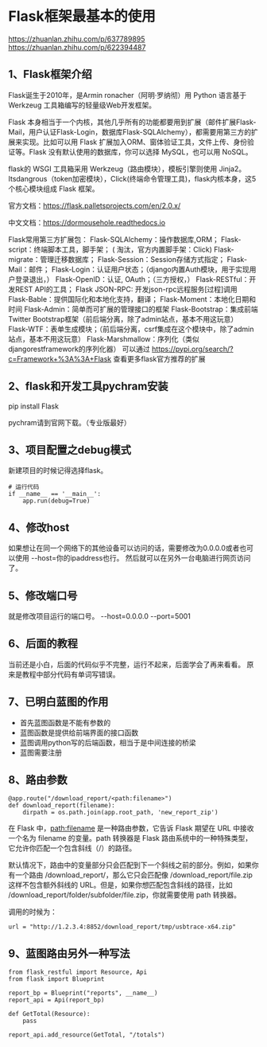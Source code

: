# Flask框架最基本的使用
https://zhuanlan.zhihu.com/p/637789895
https://zhuanlan.zhihu.com/p/622394487

## 1、Flask框架介绍
Flask诞生于2010年，是Armin ronacher（阿明·罗纳彻）用 Python 语言基于 Werkzeug 工具箱编写的轻量级Web开发框架。

Flask 本身相当于一个内核，其他几乎所有的功能都要用到扩展（邮件扩展Flask-Mail，用户认证Flask-Login，数据库Flask-SQLAlchemy），都需要用第三方的扩展来实现。比如可以用 Flask 扩展加入ORM、窗体验证工具，文件上传、身份验证等。Flask 没有默认使用的数据库，你可以选择 MySQL，也可以用 NoSQL。

flask的 WSGI 工具箱采用 Werkzeug（路由模块），模板引擎则使用 Jinja2。Itsdangrous（token加密模块），Click(终端命令管理工具)，flask内核本身，这5个核心模块组成 Flask 框架。

官方文档：https://flask.palletsprojects.com/en/2.0.x/

中文文档：https://dormousehole.readthedocs.io

Flask常用第三方扩展包：
Flask-SQLAlchemy：操作数据库,ORM；
Flask-script：终端脚本工具，脚手架； ( 淘汰，官方内置脚手架：Click)
Flask-migrate：管理迁移数据库；
Flask-Session：Session存储方式指定；
Flask-Mail：邮件；
Flask-Login：认证用户状态；（django内置Auth模块，用于实现用户登录退出，）
Flask-OpenID：认证, OAuth；（三方授权，）
Flask-RESTful：开发REST API的工具；
Flask JSON-RPC: 开发json-rpc远程服务[过程]调用
Flask-Bable：提供国际化和本地化支持，翻译；
Flask-Moment：本地化日期和时间
Flask-Admin：简单而可扩展的管理接口的框架
Flask-Bootstrap：集成前端Twitter Bootstrap框架（前后端分离，除了admin站点，基本不用这玩意）
Flask-WTF：表单生成模块；（前后端分离，csrf集成在这个模块中，除了admin站点，基本不用这玩意）
Flask-Marshmallow：序列化（类似djangorestframework的序列化器）
可以通过 https://pypi.org/search/?c=Framework+%3A%3A+Flask 查看更多flask官方推荐的扩展

## 2、flask和开发工具pychram安装
pip install Flask

pychram请到官网下载。（专业版最好）

## 3、项目配置之debug模式
新建项目的时候记得选择flask。
```
# 运行代码
if __name__ == '__main__':
    app.run(debug=True)
```

## 4、修改host
如果想让在同一个网络下的其他设备可以访问的话，需要修改为0.0.0.0或者也可以使用 --host=你的ipaddress也行。
然后就可以在另外一台电脑进行网页访问了。

## 5、修改端口号
就是修改项目运行的端口号。
--host=0.0.0.0 --port=5001

## 6、后面的教程
当前还是小白，后面的代码似乎不完整，运行不起来，后面学会了再来看看。
原来是教程中部分代码有单词写错误。

## 7、已明白蓝图的作用
- 首先蓝图函数是不能有参数的
- 蓝图函数是提供给前端界面的接口函数
- 蓝图调用python写的后端函数，相当于是中间连接的桥梁
- 蓝图需要注册

## 8、路由参数
```
@app.route("/download_report/<path:filename>")
def download_report(filename):
    dirpath = os.path.join(app.root_path, 'new_report_zip')
```
在 Flask 中，<path:filename> 是一种路由参数，它告诉 Flask 期望在 URL 中接收一个名为 filename 的变量。path 转换器是 Flask 路由系统中的一种特殊类型，它允许你匹配一个包含斜线（/）的路径。

默认情况下，路由中的变量部分只会匹配到下一个斜线之前的部分。例如，如果你有一个路由 /download_report/<filename>，那么它只会匹配像 /download_report/file.zip 这样不包含额外斜线的 URL。但是，如果你想匹配包含斜线的路径，比如 /download_report/folder/subfolder/file.zip，你就需要使用 path 转换器。

调用的时候为：
```
url = "http://1.2.3.4:8852/download_report/tmp/usbtrace-x64.zip"
```

## 9、蓝图路由另外一种写法
```
from flask_restful import Resource, Api
from flask import Blueprint

report_bp = Blueprint("reports", __name__)
report_api = Api(report_bp)

def GetTotal(Resource):
    pass

report_api.add_resource(GetTotal, "/totals")
```


